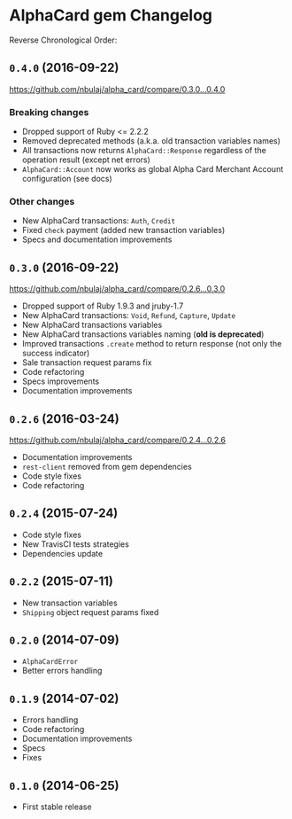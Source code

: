# AlphaCard gem Changelog

Reverse Chronological Order:

## `0.4.0` (2016-09-22)

https://github.com/nbulaj/alpha_card/compare/0.3.0...0.4.0

### Breaking changes
* Dropped support of Ruby <= 2.2.2
* Removed deprecated methods (a.k.a. old transaction variables names)
* All transactions now returns `AlphaCard::Response` regardless of the operation result (except net errors)
* `AlphaCard::Account` now works as global Alpha Card Merchant Account configuration (see docs)

### Other changes
* New AlphaCard transactions: `Auth`, `Credit`
* Fixed `check` payment (added new transaction variables)
* Specs and documentation improvements

## `0.3.0` (2016-09-22)

https://github.com/nbulaj/alpha_card/compare/0.2.6...0.3.0

* Dropped support of Ruby 1.9.3 and jruby-1.7
* New AlphaCard transactions: `Void`, `Refund`, `Capture`, `Update`
* New AlphaCard transactions variables
* New AlphaCard transactions variables naming (**old is deprecated**)
* Improved transactions `.create` method to return response (not only the success indicator)
* Sale transaction request params fix
* Code refactoring
* Specs improvements
* Documentation improvements

## `0.2.6` (2016-03-24)

https://github.com/nbulaj/alpha_card/compare/0.2.4...0.2.6

* Documentation improvements
* `rest-client` removed from gem dependencies
* Code style fixes
* Code refactoring

## `0.2.4` (2015-07-24)

* Code style fixes
* New TravisCI tests strategies
* Dependencies update

## `0.2.2` (2015-07-11)

* New transaction variables
* `Shipping` object request params fixed

## `0.2.0` (2014-07-09)

* `AlphaCardError`
* Better errors handling

## `0.1.9` (2014-07-02)

* Errors handling
* Code refactoring
* Documentation improvements
* Specs
* Fixes

## `0.1.0` (2014-06-25)

* First stable release
